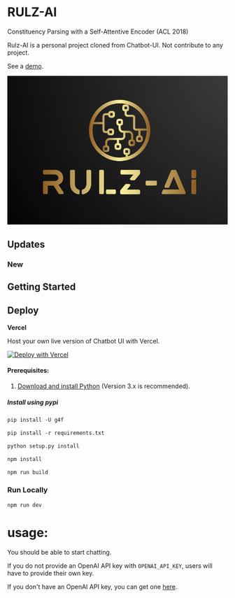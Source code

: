 # RULZ-AI

Constituency Parsing with a Self-Attentive Encoder (ACL 2018)

Rulz-AI is a personal project cloned from Chatbot-UI. Not contribute to any project.

See a [demo](https://twitter.com/i/status/1659354052029997056).

![Rulz-AI](./public/page.png)

## Updates
### New

## Getting Started

## Deploy

**Vercel**

Host your own live version of Chatbot UI with Vercel.

[![Deploy with Vercel](https://vercel.com/button)](https://vercel.com/new/clone?repository-url=https%3A%2F%2Fgithub.com%2Frebornrulz%2Frulz-ai)

#### Prerequisites:
1. [Download and install Python](https://www.python.org/downloads/) (Version 3.x is recommended).

##### Install using pypi
```
pip install -U g4f
```
```
pip install -r requirements.txt
```
```
python setup.py install
```
```
npm install
```
```
npm run build
```
### Run Locally
```
npm run dev
```
# usage:

You should be able to start chatting.

If you do not provide an OpenAI API key with `OPENAI_API_KEY`, users will have to provide their own key.

If you don't have an OpenAI API key, you can get one [here](https://platform.openai.com/account/api-keys).

[GCSE]: https://developers.google.com/custom-search/v1/overview
